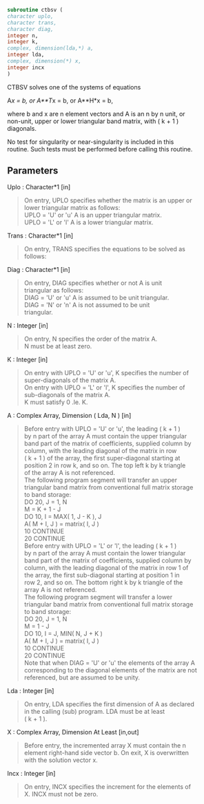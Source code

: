 ```fortran  
subroutine ctbsv (  
character uplo,  
character trans,  
character diag,  
integer n,  
integer k,  
complex, dimension(lda,*) a,  
integer lda,  
complex, dimension(*) x,  
integer incx  
)  
```  
  
CTBSV  solves one of the systems of equations  
  
A*x = b,   or   A**T*x = b,   or   A**H*x = b,  
  
where b and x are n element vectors and A is an n by n unit, or  
non-unit, upper or lower triangular band matrix, with ( k + 1 )  
diagonals.  
  
No test for singularity or near-singularity is included in this  
routine. Such tests must be performed before calling this routine.  
  
## Parameters  
Uplo : Character*1 [in]  
> On entry, UPLO specifies whether the matrix is an upper or  
> lower triangular matrix as follows:  
> UPLO = 'U' or 'u'   A is an upper triangular matrix.  
> UPLO = 'L' or 'l'   A is a lower triangular matrix.  
  
Trans : Character*1 [in]  
> On entry, TRANS specifies the equations to be solved as  
> follows:  
  
Diag : Character*1 [in]  
> On entry, DIAG specifies whether or not A is unit  
> triangular as follows:  
> DIAG = 'U' or 'u'   A is assumed to be unit triangular.  
> DIAG = 'N' or 'n'   A is not assumed to be unit  
> triangular.  
  
N : Integer [in]  
> On entry, N specifies the order of the matrix A.  
> N must be at least zero.  
  
K : Integer [in]  
> On entry with UPLO = 'U' or 'u', K specifies the number of  
> super-diagonals of the matrix A.  
> On entry with UPLO = 'L' or 'l', K specifies the number of  
> sub-diagonals of the matrix A.  
> K must satisfy  0 .le. K.  
  
A : Complex Array, Dimension ( Lda, N ) [in]  
> Before entry with UPLO = 'U' or 'u', the leading ( k + 1 )  
> by n part of the array A must contain the upper triangular  
> band part of the matrix of coefficients, supplied column by  
> column, with the leading diagonal of the matrix in row  
> ( k + 1 ) of the array, the first super-diagonal starting at  
> position 2 in row k, and so on. The top left k by k triangle  
> of the array A is not referenced.  
> The following program segment will transfer an upper  
> triangular band matrix from conventional full matrix storage  
> to band storage:  
> DO 20, J = 1, N  
> M = K + 1 - J  
> DO 10, I = MAX( 1, J - K ), J  
> A( M + I, J ) = matrix( I, J )  
> 10    CONTINUE  
> 20 CONTINUE  
> Before entry with UPLO = 'L' or 'l', the leading ( k + 1 )  
> by n part of the array A must contain the lower triangular  
> band part of the matrix of coefficients, supplied column by  
> column, with the leading diagonal of the matrix in row 1 of  
> the array, the first sub-diagonal starting at position 1 in  
> row 2, and so on. The bottom right k by k triangle of the  
> array A is not referenced.  
> The following program segment will transfer a lower  
> triangular band matrix from conventional full matrix storage  
> to band storage:  
> DO 20, J = 1, N  
> M = 1 - J  
> DO 10, I = J, MIN( N, J + K )  
> A( M + I, J ) = matrix( I, J )  
> 10    CONTINUE  
> 20 CONTINUE  
> Note that when DIAG = 'U' or 'u' the elements of the array A  
> corresponding to the diagonal elements of the matrix are not  
> referenced, but are assumed to be unity.  
  
Lda : Integer [in]  
> On entry, LDA specifies the first dimension of A as declared  
> in the calling (sub) program. LDA must be at least  
> ( k + 1 ).  
  
X : Complex Array, Dimension At Least [in,out]  
> Before entry, the incremented array X must contain the n  
> element right-hand side vector b. On exit, X is overwritten  
> with the solution vector x.  
  
Incx : Integer [in]  
> On entry, INCX specifies the increment for the elements of  
> X. INCX must not be zero.  
  

